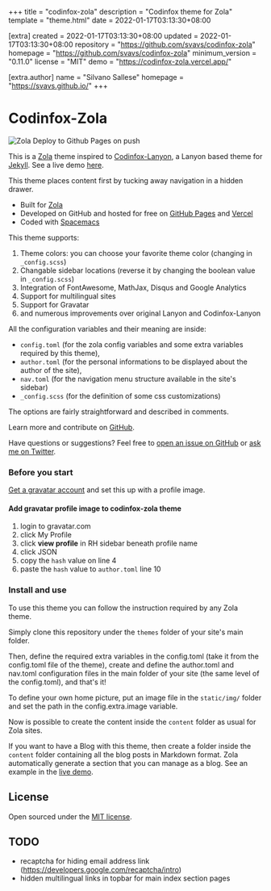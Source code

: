 
+++
title = "codinfox-zola"
description = "Codinfox theme for Zola"
template = "theme.html"
date = 2022-01-17T03:13:30+08:00

[extra]
created = 2022-01-17T03:13:30+08:00
updated = 2022-01-17T03:13:30+08:00
repository = "https://github.com/svavs/codinfox-zola"
homepage = "https://github.com/svavs/codinfox-zola"
minimum_version = "0.11.0"
license = "MIT"
demo = "https://codinfox-zola.vercel.app/"

[extra.author]
name = "Silvano Sallese"
homepage = "https://svavs.github.io/"
+++        

# Codinfox-Zola

![Zola Deploy to Github Pages on push](https://github.com/svavs/codinfox-zola/workflows/Zola%20Deploy%20to%20Pages%20on%20push/badge.svg?branch=master)

This is a [Zola](https://www.getzola.com) theme inspired to [Codinfox-Lanyon](https://codinfox.github.com/), a Lanyon based theme for [Jekyll](http://jekyllrb.com). See a live demo [here](https://codinfox-zola.vercel.app/).

This theme places content first by tucking away navigation in a hidden drawer.

* Built for [Zola](https://www.getzola.com)
* Developed on GitHub and hosted for free on [GitHub Pages](https://pages.github.com) and [Vercel](https://vercel.com)
* Coded with [Spacemacs](https://www.spacemacs.org)

This theme supports:

1. Theme colors: you can choose your favorite theme color (changing in `_config.scss`)
2. Changable sidebar locations (reverse it by changing the boolean value in `_config.scss`)
3. Integration of FontAwesome, MathJax, Disqus and Google Analytics
4. Support for multilingual sites
5. Support for Gravatar
6. and numerous improvements over original Lanyon and Codinfox-Lanyon

All the configuration variables and their meaning are inside:

- `config.toml` (for the zola config variables and some extra variables required by this theme),
- `author.toml` (for the personal informations to be displayed about the author of the site),
- `nav.toml` (for the navigation menu structure available in the site's sidebar)
- `_config.scss` (for the definition of some css customizations)

The options are fairly straightforward and described in comments.

Learn more and contribute on [GitHub](https://github.com/svavs/codinfox-zola).

Have questions or suggestions? Feel free to [open an issue on GitHub](https://github.com/svavs/codinfox-zola/issues/new) or [ask me on Twitter](https://twitter.com/svavs).

### Before you start

[Get a gravatar account](https://gravatar.com) and set this up with a profile image.

#### Add gravatar profile image to codinfox-zola theme

1. login to gravatar.com
2. click My Profile
3. click **view profile** in RH sidebar beneath profile name
4. click JSON
5. copy the `hash` value on line 4
6. paste the `hash` value to `author.toml` line 10


### Install and use

To use this theme you can follow the instruction required by any Zola theme.

Simply clone this repository under the `themes` folder of your site's main folder.

Then, define the required extra variables in the config.toml (take it from the config.toml file of the theme), create and define the author.toml and nav.toml configuration files in the main folder of your site (the same level of the config.toml), and that's it!

To define your own home picture, put an image file in the `static/img/` folder and set the path in the config.extra.image variable.

Now is possible to create the content inside the `content` folder as usual for Zola sites.

If you want to have a Blog with this theme, then create a folder inside the `content` folder containing all the blog posts in Markdown format. Zola automatically generate a section that you can manage as a blog. See an example in the [live demo](https://codinfox-zola.vercel.app/blog/).


 
## License

Open sourced under the [MIT license](LICENSE.md).


## TODO
 - recaptcha for hiding email address link (https://developers.google.com/recaptcha/intro)
 - hidden multilingual links in topbar for main index section pages

        
